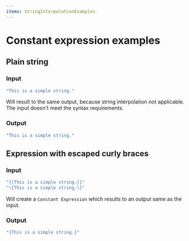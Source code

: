 ```yaml
---
items: StringInterpolationExamples
---
```


# Constant expression examples

## Plain string

### Input
```cs
"This is a simple string."
```
Will result to the same output, because string interpolation not applicable. The input doesn't meet the syntax requirements.

### Output
```cs
"This is a simple string."
```

## Expression with escaped curly braces

### Input
```cs
"{{This is a simple string.}}"
"\{This is a simple string.\}"
```
Will create a `Constant Expression` which results to an output same as the input.

### Output
```cs
"{This is a simple string.}"
```